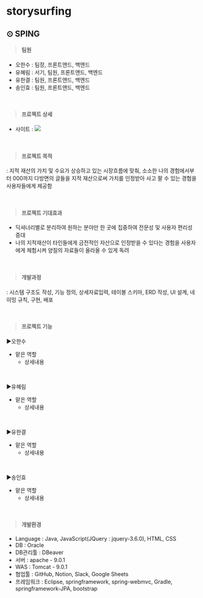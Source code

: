 # storysurfing

## ⊙ SPING

> #### 팀원
- 오한수 : 팀장, 프론트앤드, 백엔드
- 유혜림 : 서기, 팀원, 프론트앤드, 백엔드
- 유한결 : 팀원, 프론트앤드, 백엔드
- 송인효 : 팀원, 프론트앤드, 백엔드

<br>

> #### 프로젝트 상세
- 사이트 : <a href="https://www.notion.so/SPING-00c183a91e1d40caaefccf309896feaa" target="_blank"><img src="https://img.shields.io/badge/Notion-000000?style=flat-square&logo=Notion&logoColor=white"/></a>

<br>

> #### 프로젝트 목적

: 지적 재산의 가치 및 수요가 상승하고 있는 시장흐름에 맞춰, 소소한 나의 경험에서부터 000까지 다방면의 글들을 지적 재산으로써 가치를 인정받아 사고 팔 수 있는 경험을 사용자들에게 제공함

<br>

> #### 프로젝트 기대효과 
- 딕셔너리별로 분리하여 원하는 분야만 한 곳에 집중하여 전문성 및 사용자 편리성 증대
- 나의 지적재산이 타인들에게 금전적인 자산으로 인정받을 수 있다는 경험을 사용자에게 체험시켜 양질의 자료들이 올라올 수 있게 독려

<br>

> #### 개발과정

: 시스템 구조도 작성, 기능 정의, 상세자료입력, 테이블 스키마, ERD 작성, UI 설계, 네이밍 규칙, 구현, 배포

<br>

> #### 프로젝트 기능   


▶오한수
- 맡은 역할
  - 상세내용

<br>

▶유혜림
- 맡은 역할
  - 상세내용


<br>

▶유한결
- 맡은 역할
  - 상세내용


<br>

▶송인효
- 맡은 역할
  - 상세내용


<br>

> #### 개발환경 
- Language : Java, JavaScript(JQuery : jquery-3.6.0), HTML, CSS<br>
- DB : Oracle<br>
- DB관리툴 : DBeaver <br>
- 서버 : apache - 9.0.1<br>
- WAS : Tomcat - 9.0.1<br>
- 협업툴 : GitHub, Notion, Slack, Google Sheets<br>
- 프레임워크 : Eclipse, springframework, spring-webmvc, Gradle, springframework-JPA, bootstrap 


